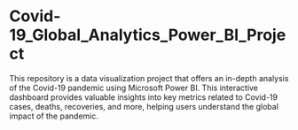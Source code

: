# Covid-19_Global_Analytics_Power_BI_Project
This repository is a data visualization project that offers an in-depth analysis of the Covid-19 pandemic using Microsoft Power BI. This interactive dashboard provides valuable insights into key metrics related to Covid-19 cases, deaths, recoveries, and more, helping users understand the global impact of the pandemic.
